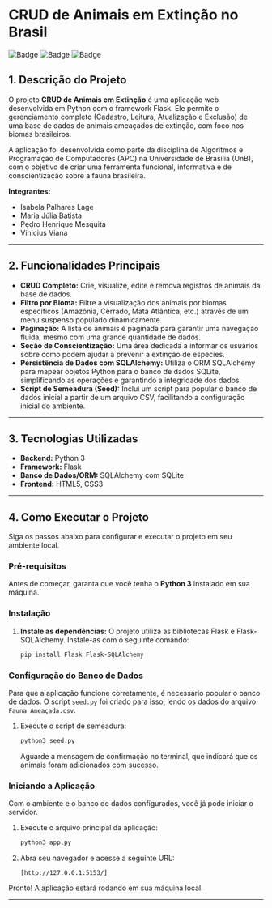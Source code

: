 # CRUD de Animais em Extinção no Brasil

![Badge](https://img.shields.io/badge/status-conclu%C3%ADdo-brightgreen)
![Badge](https://img.shields.io/badge/python-3.9%2B-blue)
![Badge](https://img.shields.io/badge/framework-Flask-black)

## 1. Descrição do Projeto

O projeto **CRUD de Animais em Extinção** é uma aplicação web desenvolvida em Python com o framework Flask. Ele permite o gerenciamento completo (Cadastro, Leitura, Atualização e Exclusão) de uma base de dados de animais ameaçados de extinção, com foco nos biomas brasileiros.

A aplicação foi desenvolvida como parte da disciplina de Algoritmos e Programação de Computadores (APC) na Universidade de Brasília (UnB), com o objetivo de criar uma ferramenta funcional, informativa e de conscientização sobre a fauna brasileira.

**Integrantes:**
* Isabela Palhares Lage
* Maria Júlia Batista
* Pedro Henrique Mesquita
* Vinicius Viana

---

## 2. Funcionalidades Principais

* **CRUD Completo:** Crie, visualize, edite e remova registros de animais da base de dados.
* **Filtro por Bioma:** Filtre a visualização dos animais por biomas específicos (Amazônia, Cerrado, Mata Atlântica, etc.) através de um menu suspenso populado dinamicamente.
* **Paginação:** A lista de animais é paginada para garantir uma navegação fluida, mesmo com uma grande quantidade de dados.
* **Seção de Conscientização:** Uma área dedicada a informar os usuários sobre como podem ajudar a prevenir a extinção de espécies.
* **Persistência de Dados com SQLAlchemy:** Utiliza o ORM SQLAlchemy para mapear objetos Python para o banco de dados SQLite, simplificando as operações e garantindo a integridade dos dados.
* **Script de Semeadura (Seed):** Inclui um script para popular o banco de dados inicial a partir de um arquivo CSV, facilitando a configuração inicial do ambiente.

---

## 3. Tecnologias Utilizadas

* **Backend:** Python 3
* **Framework:** Flask
* **Banco de Dados/ORM:** SQLAlchemy com SQLite
* **Frontend:** HTML5, CSS3

---

## 4. Como Executar o Projeto

Siga os passos abaixo para configurar e executar o projeto em seu ambiente local.

### **Pré-requisitos**

Antes de começar, garanta que você tenha o **Python 3** instalado em sua máquina.

### **Instalação**
1.  **Instale as dependências:**
    O projeto utiliza as bibliotecas Flask e Flask-SQLAlchemy. Instale-as com o seguinte comando:
    ```bash
    pip install Flask Flask-SQLAlchemy
    ```

### **Configuração do Banco de Dados**

Para que a aplicação funcione corretamente, é necessário popular o banco de dados. O script `seed.py` foi criado para isso, lendo os dados do arquivo `Fauna Ameaçada.csv`.

1.  Execute o script de semeadura:
    ```bash
    python3 seed.py
    ```
    Aguarde a mensagem de confirmação no terminal, que indicará que os animais foram adicionados com sucesso.

### **Iniciando a Aplicação**

Com o ambiente e o banco de dados configurados, você já pode iniciar o servidor.

1.  Execute o arquivo principal da aplicação:
    ```bash
    python3 app.py
    ```

2.  Abra seu navegador e acesse a seguinte URL:
    ```
    [http://127.0.0.1:5153/]
    ```

Pronto! A aplicação estará rodando em sua máquina local.

---


